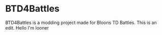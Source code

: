 # BTD4Battles
BTD4Battles is a modding project made for Bloons TD Battles.
This is an edit. Hello I'm looner
